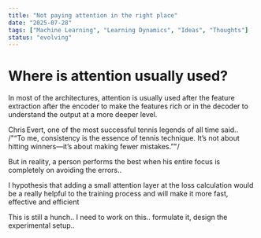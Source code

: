 ```yaml
---
title: "Not paying attention in the right place"
date: "2025-07-28"
tags: ["Machine Learning", "Learning Dynamics", "Ideas", "Thoughts"]
status: "evolving"
---
```


# Where is attention usually used? 

In most of the architectures, attention is usually used after the feature extraction after the encoder to make the features rich or in the decoder to understand the output at a more deeper level. 

Chris Evert, one of the most successful tennis legends of all time said.. /"“To me, consistency is the essence of tennis technique. It’s not about hitting winners—it’s about making fewer mistakes.”"/

But in reality, a person performs the best when his entire focus is completely on avoiding the errors.. 

I hypothesis that adding a small attention layer at the loss calculation would be a really helpful to the training process and will make it more fast, effective and efficient

This is still a hunch.. I need to work on this.. formulate it, design the experimental setup.. 
